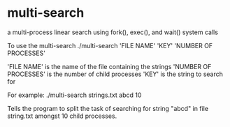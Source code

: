 # multi-search
a multi-process linear search using fork(), exec(), and wait() system calls

To use the multi-search
./multi-search 'FILE NAME' 'KEY' 'NUMBER OF PROCESSES'
  
'FILE NAME' is the name of the file containing the strings
'NUMBER OF PROCESSES' is the number of child processes
'KEY' is the string to search for

For example:
./multi-search strings.txt abcd 10 

Tells the program to split the task of searching for string 
"abcd" in file string.txt amongst 10 child processes.
